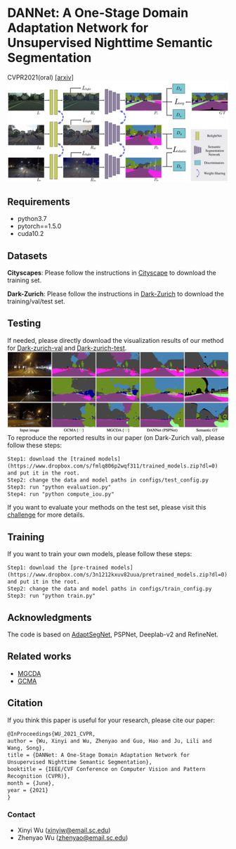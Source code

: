 # DANNet: A One-Stage Domain Adaptation Network for Unsupervised Nighttime Semantic Segmentation
CVPR2021(oral) [[arxiv]]()
![Framework](./imgs/network.png)
## Requirements
* python3.7
* pytorch==1.5.0
* cuda10.2
## Datasets
**Cityscapes**: Please follow the instructions in [Cityscape](https://www.cityscapes-dataset.com/) to download the training set.

**Dark-Zurich**: Please follow the instructions in [Dark-Zurich](https://www.trace.ethz.ch/publications/2019/GCMA_UIoU/) to download the training/val/test set.
## Testing
If needed, please directly download the visualization results of our method for [Dark-zurich-val](https://www.dropbox.com/s/dq8ahvau9eaxgjc/dannet_PSPNet_val.zip?dl=0) and [Dark-zurich-test](https://www.dropbox.com/s/sph3eiotrc8oxo4/dannet_PSPNet_test.zip?dl=0).
![Framework](./imgs/vis.png)
To reproduce the reported results in our paper (on Dark-Zurich val), please follow these steps:
```
Step1: download the [trained models](https://www.dropbox.com/s/fmlq806p2wqf311/trained_models.zip?dl=0) and put it in the root.
Step2: change the data and model paths in configs/test_config.py
Step3: run "python evaluation.py"
Step4: run "python compute_iou.py"
```
If you want to evaluate your methods on the test set, please visit this [challenge](https://competitions.codalab.org/competitions/23553) for more details.
## Training 
If you want to train your own models, please follow these steps:
```
Step1: download the [pre-trained models](https://www.dropbox.com/s/3n1212kxuv82uua/pretrained_models.zip?dl=0) and put it in the root.
Step2: change the data and model paths in configs/train_config.py
Step3: run "python train.py"
```
## Acknowledgments
The code is based on [AdaptSegNet](https://github.com/wasidennis/AdaptSegNet), PSPNet, Deeplab-v2 and RefineNet.
## Related works
* [MGCDA](https://github.com/sakaridis/MGCDA)
* [GCMA](https://www.trace.ethz.ch/publications/2019/GCMA_UIoU/GCMA_UIoU-Sakaridis+Dai+Van_Gool-ICCV_19.pdf)
## Citation
If you think this paper is useful for your research, please cite our paper:
```
@InProceedings{WU_2021_CVPR,
author = {Wu, Xinyi and Wu, Zhenyao and Guo, Hao and Ju, Lili and Wang, Song},
title = {DANNet: A One-Stage Domain Adaptation Network for Unsupervised Nighttime Semantic Segmentation},
booktitle = {IEEE/CVF Conference on Computer Vision and Pattern Recognition (CVPR)},
month = {June},
year = {2021}
}
```
### Contact
* Xinyi Wu (xinyiw@email.sc.edu)
* Zhenyao Wu (zhenyao@email.sc.edu)
